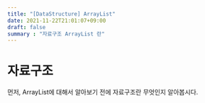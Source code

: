 ```yaml
---
title: "[DataStructure] ArrayList"
date: 2021-11-22T21:01:07+09:00
draft: false
summary : "자료구조 ArrayList 란"
---
```


# 자료구조

먼저, ArrayList에 대해서 알아보기 전에 자료구조란 무엇인지 알아봅시다.
